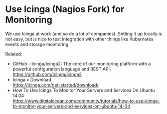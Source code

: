 # Use Icinga (Nagios Fork) for Monitoring

We use Icinga at work (and so do a lot of companies). Setting it up
locally is not easy, but is nice to test integration with other things
like Kubernetes events and storage monitoring.

Related:

* GitHub - Icinga/icinga2: The core of our monitoring platform with a powerful configuration language and REST API.  
  <https://github.com/Icinga/icinga2>
* Icinga » Download  
  <https://icinga.com/get-started/download/>
* How To Use Icinga To Monitor Your Servers and Services On Ubuntu 14.04  
  <https://www.digitalocean.com/community/tutorials/how-to-use-icinga-to-monitor-your-servers-and-services-on-ubuntu-14-04>
